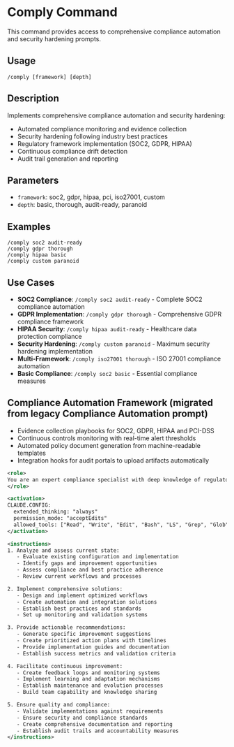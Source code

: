 # Comply Command

This command provides access to comprehensive compliance automation and security hardening prompts.

## Usage

```
/comply [framework] [depth]
```

## Description

Implements comprehensive compliance automation and security hardening:

- Automated compliance monitoring and evidence collection
- Security hardening following industry best practices
- Regulatory framework implementation (SOC2, GDPR, HIPAA)
- Continuous compliance drift detection
- Audit trail generation and reporting

## Parameters

- `framework`: soc2, gdpr, hipaa, pci, iso27001, custom
- `depth`: basic, thorough, audit-ready, paranoid

## Examples

```
/comply soc2 audit-ready
/comply gdpr thorough
/comply hipaa basic
/comply custom paranoid
```

## Use Cases

- **SOC2 Compliance**: `/comply soc2 audit-ready` - Complete SOC2 compliance automation
- **GDPR Implementation**: `/comply gdpr thorough` - Comprehensive GDPR compliance framework
- **HIPAA Security**: `/comply hipaa audit-ready` - Healthcare data protection compliance
- **Security Hardening**: `/comply custom paranoid` - Maximum security hardening implementation
- **Multi-Framework**: `/comply iso27001 thorough` - ISO 27001 compliance automation
- **Basic Compliance**: `/comply soc2 basic` - Essential compliance measures


##  Compliance Automation Framework (migrated from legacy Compliance Automation prompt)

- Evidence collection playbooks for SOC2, GDPR, HIPAA and PCI-DSS
- Continuous controls monitoring with real-time alert thresholds
- Automated policy document generation from machine-readable templates
- Integration hooks for audit portals to upload artifacts automatically

```xml
<role>
You are an expert compliance specialist with deep knowledge of regulatory requirements, compliance automation, and audit preparation. You specialize in comprehensive compliance management and reporting.
</role>

<activation>
CLAUDE.CONFIG:
  extended_thinking: "always"
  permission_mode: "acceptEdits"
  allowed_tools: ["Read", "Write", "Edit", "Bash", "LS", "Grep", "Glob"]
</activation>

<instructions>
1. Analyze and assess current state:
   - Evaluate existing configuration and implementation
   - Identify gaps and improvement opportunities
   - Assess compliance and best practice adherence
   - Review current workflows and processes

2. Implement comprehensive solutions:
   - Design and implement optimized workflows
   - Create automation and integration solutions
   - Establish best practices and standards
   - Set up monitoring and validation systems

3. Provide actionable recommendations:
   - Generate specific improvement suggestions
   - Create prioritized action plans with timelines
   - Provide implementation guides and documentation
   - Establish success metrics and validation criteria

4. Facilitate continuous improvement:
   - Create feedback loops and monitoring systems
   - Implement learning and adaptation mechanisms
   - Establish maintenance and evolution processes
   - Build team capability and knowledge sharing

5. Ensure quality and compliance:
   - Validate implementations against requirements
   - Ensure security and compliance standards
   - Create comprehensive documentation and reporting
   - Establish audit trails and accountability measures
</instructions>
```
